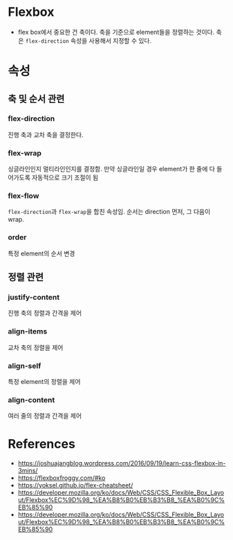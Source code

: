 # Flexbox
* flex box에서 중요한 건 축이다. 축을 기준으로 element들을 정렬하는 것이다. 축은 `flex-direction` 속성을 사용해서 지정할 수 있다.

# 속성

## 축 및 순서 관련
### flex-direction
진행 축과 교차 축을 결정한다.

### flex-wrap
싱글라인인지 멀티라인인지를 결정함. 만약 싱글라인일 경우 element가 한 줄에 다 들어가도록 자동적으로 크기 조절이 됨

### flex-flow
`flex-direction`과 `flex-wrap`을 합친 속성임. 순서는 direction 먼저, 그 다음이 wrap.

### order
특정 element의 순서 변경


## 정렬 관련
### justify-content
진행 축의 정렬과 간격을 제어

### align-items
교차 축의 정렬을 제어

### align-self
특정 element의 정렬을 제어

### align-content
여러 줄의 정렬과 간격을 제어

# References
* https://joshuajangblog.wordpress.com/2016/09/19/learn-css-flexbox-in-3mins/
* https://flexboxfroggy.com/#ko
* https://yoksel.github.io/flex-cheatsheet/
* https://developer.mozilla.org/ko/docs/Web/CSS/CSS_Flexible_Box_Layout/Flexbox%EC%9D%98_%EA%B8%B0%EB%B3%B8_%EA%B0%9C%EB%85%90
* https://developer.mozilla.org/ko/docs/Web/CSS/CSS_Flexible_Box_Layout/Flexbox%EC%9D%98_%EA%B8%B0%EB%B3%B8_%EA%B0%9C%EB%85%90